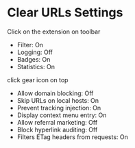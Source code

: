 # Clear URLs Settings

Click on the extension on toolbar
- Filter: On
- Logging: Off
- Badges: On
- Statistics: On

click gear icon on top
- Allow domain blocking: Off
- Skip URLs on local hosts: On
- Prevent tracking injection: On
- Display context menu entry: On
- Allow referral marketing: Off
- Block hyperlink auditing: Off
- Filters ETag headers from requests: On
